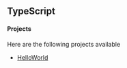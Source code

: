 ## TypeScript

#### Projects

Here are the following projects available

- [HelloWorld](HelloWorld/HelloWorld.ts)